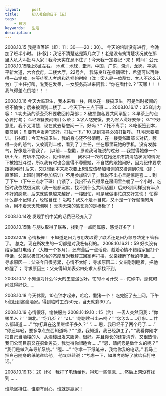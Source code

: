 ```yaml
---
layout: 	post
title: 		初入社会的日子（五）
tags: 
	- 日记
keywords: 	生活
description: 	
---
```

2008.10.15
我是直落班（即：11：30——20：30）。
今天的培训没有进行。今晚加了班半小时。
[补叙]：我记不清楚这是第几次了！老是没有搞清楚状况就在那里大吼大叫批斗人家！我今天实在忍不住了！今天我一定要记下来！
时间：公元2008.10.15晚上8点左右。
地点：地球，亚洲，中国，广东，深圳，龙岗，平湖，平新大道，六合食府，二楼大厅，22号台，
我陈良红在推销果汁，希望可以再赚得一点提成，在等待客人考虑和选择的时候（注：客人是一位靓女，本人不这么认为）丁主任打叫，说我在发呆，一女服务员过来问我：“你在看什么？”天哪！！！我气得差点倒地！！！

2008.10.16
今天大搞卫生，我本来看一楼，所以在一楼搞卫生，可是当时被闹的极不愉快；后来被调到二楼了……今天下午三点下班……
2008.10.16.17：35
B训内容：
1.功夫汤的茶壶茶杯要收回传菜部；
2.破损伽私要共同承担；
3.早茶上的点心要打勾；
4.经理餐要问喝什么茶；
5.客人吃完蟹，要为客人煲好姜茶；
6.“不好意思，我不太清楚，现在就去帮您问一下，好吗？”
7.托不离手；
8.吃饭签到本，要签到；
9.要有声服务“您好，打扰一下。”
10.见到领导必须打招呼。
11.明天要培训。
[补叙]：今天大搞卫生，我的身心还不够清醒，在一楼竟然跟部长对抗，惹得一身的怒气，又被调到二楼，看到了丁主任，坐在那里玩她的手机，没有发脾气，好像是不管我了，
[以前......抱歉，原谅我可能说的过分......我觉得她像一个喷火龙，有喷不完的火，见谁喷谁......我不只一次的在她还没有搞清楚状况的情况下被她批斗过，所以我有时也会显得不尊重她，不自然的跟她问好，因为纪律要求跟她问好]
后来，又联想到本来那次要上B班应该参加培训的又被调到C班（即：直落班，上班时间不参加培训）不用参加培训了，我说不出心里是惊是喜……
到了下午（下午三点才下班）门锁了，我出不去只得呆在房间里坐躺了一个小时，吃饭时我依然很沉默（我一般都沉默，找不到什么共同话题）后来B训同样没有半点不好的感觉，后来就感觉越来越好，一楼很忙，可是我做事忙的又好又快！
忙得什么都不记得了，轻松自在！
哈哈！我又不是不自觉，又不是一个好偷懒的角色，用不着天天教训啊！
无拘无束的感觉真的是棒极了！

2008.10.14晚
发现手机中奖的话费已经充入了

2008.10.15晚
与朋友取得了联系，找到了一点同属感，感觉好多了！

2008.10.16
心情极棒！
不知道是因为与朋友取得了联系还是因为领导决定不管我了。
总之，现在所发生的一切都是对我极有利的。
2008.10.16.21：59
好久没有给家里打电话了（大概一个多月），还有最后一点话费，趁着心情不错给家里打个电话，父亲以极其冰冷的态度反对我辞工回家再打拼，父亲挂断了我的电话……
寻求原因一：父亲今日很劳累，心情不太好；
寻求原因二：父亲刚刚睡着，把他吵醒了；
寻求原因三：父亲得知某表弟四处求人都找不到。

2008.10.17
不知道为什么今天的生意这么好。忙的不可开交……
忙碌中，感觉时间过得好快……

2008.10.18
今天休假，10点钟才起来，哈哈，懒猪一个！
吃完饭了去上网。下午5点赶到富豪酒家。得到临时工资50元，当天就剩30了。

2008.10.19
心情很好，愉快服务
2008.10.19.10：15（约）
一客人突然问我：“你哪里人？”
“湖北。”
“你几岁？”
“21。”
“刚刚读书出来吗？”
“您怎么……好象……什么都知道……”
“你打算在这里继续干多久？”
“……恩，我已经干了两个月了……”
“你还年轻，要多学点东西知道吗？”
“恩，我知道，我已经辞工了。”
“我看你刚才把自己当酒楼的人，从酒楼出发来服务，很好。并且你长的还算清秀，又很热情，我们公司目前又在招业务员，我觉得你很适合……”
“恩，请问您是做什么的呢？”
“我们是做汽车导航系统。”
“喔……”
“你拿一下纸笔来，我给你我的电话。”
我马上把自己随身的纸笔递给他。
他又继续说：“考虑一下，如果考虑好了就给我打电话。”

2008.10.19.13：20（约）
我打了电话给他，得知一些信息……
然后上网没有找到……



谁能坚持住，谁更有耐心，谁就是赢家！